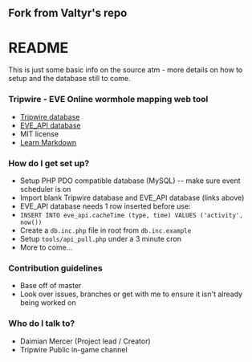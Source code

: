 ## Fork from Valtyr's repo


# README #

This is just some basic info on the source atm - more details on how to setup and the database still to come.

### Tripwire - EVE Online wormhole mapping web tool ###

* [Tripwire database](https://drive.google.com/file/d/0B2nU7w1pM6WrNVc0YThXRGlZV2M/view?usp=sharing)
* [EVE_API database](https://drive.google.com/file/d/0B2nU7w1pM6WrNnRZVE94aExJd2M/view?usp=sharing)
* MIT license
* [Learn Markdown](https://bitbucket.org/tutorials/markdowndemo)

### How do I get set up? ###

* Setup PHP PDO compatible database (MySQL) -- make sure event scheduler is on
* Import blank Tripwire database and EVE_API database (links above)
* EVE_API database needs 1 row inserted before use:
* `INSERT INTO eve_api.cacheTime (type, time) VALUES ('activity', now())`
* Create a `db.inc.php` file in root from `db.inc.example`
* Setup `tools/api_pull.php` under a 3 minute cron
* More to come...

### Contribution guidelines ###

* Base off of master
* Look over issues, branches or get with me to ensure it isn't already being worked on

### Who do I talk to? ###

* Daimian Mercer (Project lead / Creator)
* Tripwire Public in-game channel
